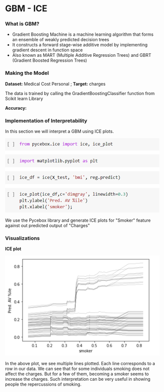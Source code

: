 # GBM - ICE

### What is GBM?

* Gradient Boosting Machine is a machine learning algorithm that forms an ensemble of weakly predicted decision trees
* It constructs a forward stage-wise additive model by implementing gradient descent in function space
* Also known as MART \(Multiple Additive Regression Trees\) and GBRT \(Gradient Boosted Regression Trees\)

### Making the Model

**Dataset:** Medical Cost Personal  ; **Target:** charges

The data is trained by calling the GradientBoostingClassifier function from Scikit learn Library

**Accuracy:** 

### **Implementation of Interpretability**

In this section we will interpret a GBM using ICE plots.

![](../.gitbook/assets/image%20%2872%29.png)



We use the Pycebox library and generate ICE plots for "Smoker" feature against out predicted output of "Charges"

### Visualizations

**ICE plot**

![](../.gitbook/assets/image%20%2883%29.png)

In the above plot, we see multiple lines plotted. Each line corresponds to a row in our data. We can see that for some individuals smoking does not affect the charges. But for a few of them, becoming a smoker seems to increase the charges. Such interpretation can be very useful in showing people the repercussions of smoking.



